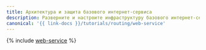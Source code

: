 ```yaml
---
title: Архитектура и защита базового интернет-сервиса
description: Разверните и настроите инфраструктуру базового интернет-сервиса с несколькими виртуальными машинами.
canonical: '{{ link-docs }}/tutorials/routing/web-service'
---
```


{% include [web-service](../../_tutorials/infrastructure/web-service.md) %}